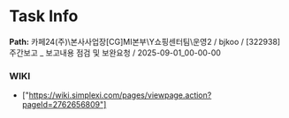 # Task Info

**Path:** 카페24(주)\본사사업장\[CG]MI본부\Y쇼핑센터팀\운영2 / bjkoo / [322938] 주간보고 _ 보고내용 점검 및 보완요청 / 2025-09-01_00-00-00

### WIKI
- ["https://wiki.simplexi.com/pages/viewpage.action?pageId=2762656809"]

